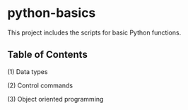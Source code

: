 # python-basics
This project includes the scripts for basic Python functions.

## Table of Contents

(1) Data types

(2) Control commands

(3) Object oriented programming

